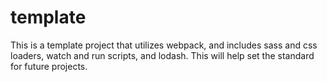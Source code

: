# template

This is a template project that utilizes webpack, and includes sass and css loaders, watch and run scripts, and lodash. This will help set the standard for future projects.